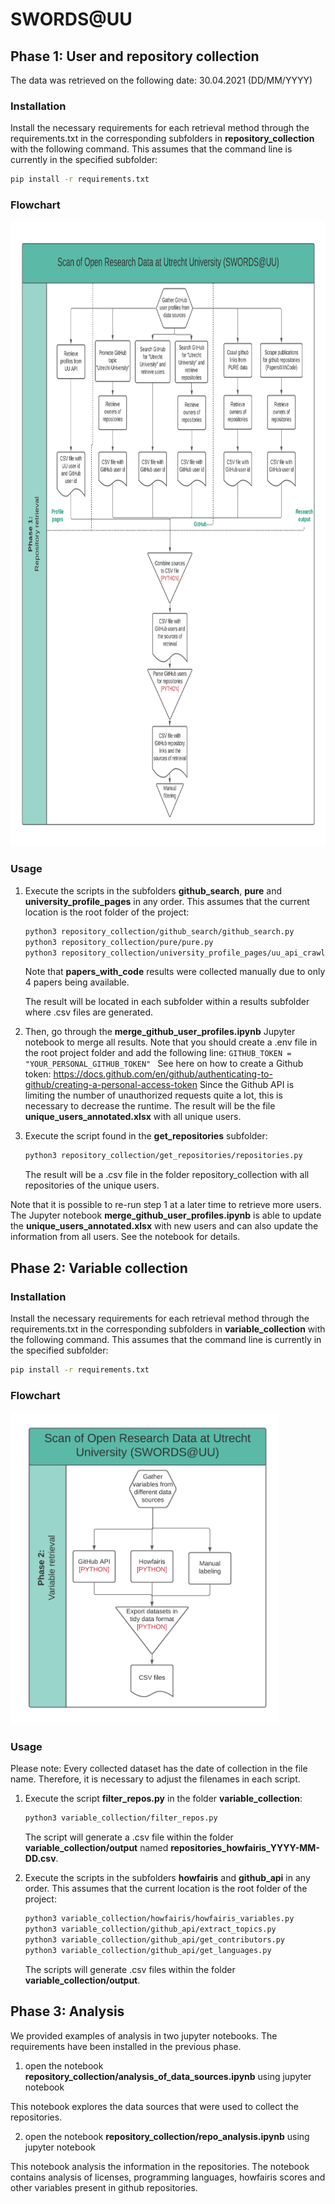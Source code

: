 # SWORDS@UU

## Phase 1: User and repository collection
The data was retrieved on the following date: 30.04.2021 (DD/MM/YYYY)

### Installation

Install the necessary requirements for each retrieval method through the requirements.txt in the corresponding subfolders in **repository_collection** with the following command. This assumes that the command line is currently in the specified subfolder:

```bash
pip install -r requirements.txt
```

### Flowchart

<img src="docs/Phase_1.png" height="1000">

### Usage

1. Execute the scripts in the subfolders **github_search**, **pure** and **university_profile_pages** in any order. This assumes that the current location is the root folder of the project:
    ```bash
    python3 repository_collection/github_search/github_search.py
    python3 repository_collection/pure/pure.py
    python3 repository_collection/university_profile_pages/uu_api_crawler.py
    ```
    Note that **papers_with_code** results were collected manually due to only 4 papers being available.

    The result will be located in each subfolder within a results subfolder where .csv files are generated. 

2. Then, go through the **merge_github_user_profiles.ipynb** Jupyter notebook to merge all results.
    Note that you should create a .env file in the root project folder and add the following line:
    ```GITHUB_TOKEN = "YOUR_PERSONAL_GITHUB_TOKEN" ```
    See here on how to create a Github token: https://docs.github.com/en/github/authenticating-to-github/creating-a-personal-access-token 
    Since the Github API is limiting the number of unauthorized requests quite a lot, this is necessary to decrease the runtime. The result will be the file **unique_users_annotated.xlsx** with all unique users.
3. Execute the script found in the **get_repositories** subfolder:
    ```bash
    python3 repository_collection/get_repositories/repositories.py
    ```
    The result will be a .csv file in the folder repository_collection with all repositories of the unique users.

Note that it is possible to re-run step 1 at a later time to retrieve more users. The Jupyter notebook **merge_github_user_profiles.ipynb** is able to update the **unique_users_annotated.xlsx** with new users and can also update the information from all users. See the notebook for details.

## Phase 2: Variable collection

### Installation

Install the necessary requirements for each retrieval method through the requirements.txt in the corresponding subfolders in **variable_collection** with the following command. This assumes that the command line is currently in the specified subfolder:

```bash
pip install -r requirements.txt
```

### Flowchart

<img src="docs/Phase_2.png" height="500">

### Usage

Please note: Every collected dataset has the date of collection in the file name. Therefore, it is necessary to adjust the filenames in each script.

1. Execute the script **filter_repos.py** in the folder **variable_collection**:
    ```bash
    python3 variable_collection/filter_repos.py
    ```
    The script will generate a .csv file within the folder **variable_collection/output** named **repositories_howfairis_YYYY-MM-DD.csv**. 

2. Execute the scripts in the subfolders **howfairis** and **github_api** in any order. This assumes that the current location is the root folder of the project:
    ```bash
    python3 variable_collection/howfairis/howfairis_variables.py
    python3 variable_collection/github_api/extract_topics.py
    python3 variable_collection/github_api/get_contributors.py
    python3 variable_collection/github_api/get_languages.py
    ```
    The scripts will generate .csv files within the folder **variable_collection/output**. 
    
## Phase 3: Analysis

We provided examples of analysis in two jupyter notebooks. The requirements have been installed in the previous phase. 

1. open the notebook **repository_collection/analysis_of_data_sources.ipynb** using jupyter notebook

This notebook explores the data sources that were used to collect the repositories. 

2. open the notebook **repository_collection/repo_analysis.ipynb** using jupyter notebook

This notebook analysis the information in the repositories. The notebook contains analysis of licenses, programming languages, howfairis scores and other variables present in github repositories.  
